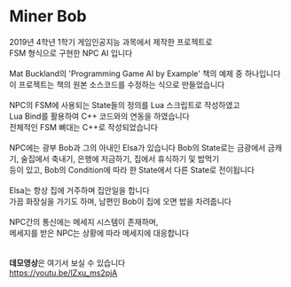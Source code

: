 # Miner Bob

2019년 4학년 1학기 게임인공지능 과목에서 제작한 프로젝트로  
FSM 형식으로 구현한 NPC AI 입니다
<br /><br />
Mat Buckland의 'Programming Game AI by Example' 책의 예제 중 하나입니다  
이 프로젝트는 책의 원본 소스코드를 수정하는 식으로 만들었습니다
<br /><br />
NPC의 FSM에 사용되는 State들의 정의를 Lua 스크립트로 작성하였고  
Lua Bind를 활용하여 C++ 코드와의 연동을 하였습니다  
전체적인 FSM 뼈대는 C++로 작성되었습니다
<br /><br />
NPC에는 광부 Bob과 그의 아내인 Elsa가 있습니다
Bob의 State로는 금광에서 금캐기, 술집에서 축내기, 은행에 저금하기, 집에서 휴식하기 및 밥먹기  
등이 있고, Bob의 Condition에 따라 한 State에서 다른 State로 전이됩니다
<br /><br />
Elsa는 항상 집에 거주하며 집안일을 합니다  
가끔 화장실을 가기도 하며, 남편인 Bob이 집에 오면 밥을 차려줍니다
<br /><br />
NPC간의 통신에는 메세지 시스템이 존재하며,  
메세지를 받은 NPC는 상황에 따라 메세지에 대응합니다
<br /><br /><br />
**데모영상**은 여기서 보실 수 있습니다  
https://youtu.be/lZxu_ms2pjA
